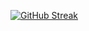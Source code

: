 <a href="https://git.io/streak-stats"><img src="https://github-readme-streak-stats.herokuapp.com?user=sagarEmn" alt="GitHub Streak" /></a>
